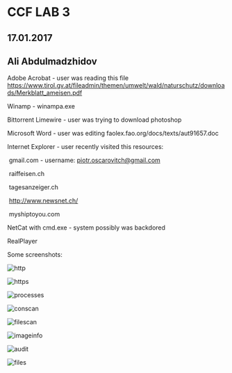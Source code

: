 # CCF LAB 3

## 17.01.2017

## Ali Abdulmadzhidov

Adobe Acrobat - user was reading this file https://www.tirol.gv.at/fileadmin/themen/umwelt/wald/naturschutz/downloads/Merkblatt_ameisen.pdf 

Winamp - winampa.exe

Bittorrent Limewire - user was trying to download photoshop

Microsoft Word - user was editing faolex.fao.org/docs/texts/aut91657.doc

Internet Explorer - user recently visited this resources:

​					gmail.com - username: piotr.oscarovitch@gmail.com

​					raiffeisen.ch

​					tagesanzeiger.ch

​					http://www.newsnet.ch/

​					myshiptoyou.com

NetCat with cmd.exe - system possibly was backdored

RealPlayer





Some screenshots:

 ![http](/home/mrzizik/screenshots/http.png)

 ![https](/home/mrzizik/screenshots/https.png)

 ![processes](/home/mrzizik/screenshots/processes.png)

 ![conscan](/home/mrzizik/screenshots/conscan.png)

 ![filescan](/home/mrzizik/screenshots/filescan.png)

 ![imageinfo](/home/mrzizik/screenshots/imageinfo.png)

 ![audit](/home/mrzizik/screenshots/audit.png)

 ![files](/home/mrzizik/screenshots/files.png)


